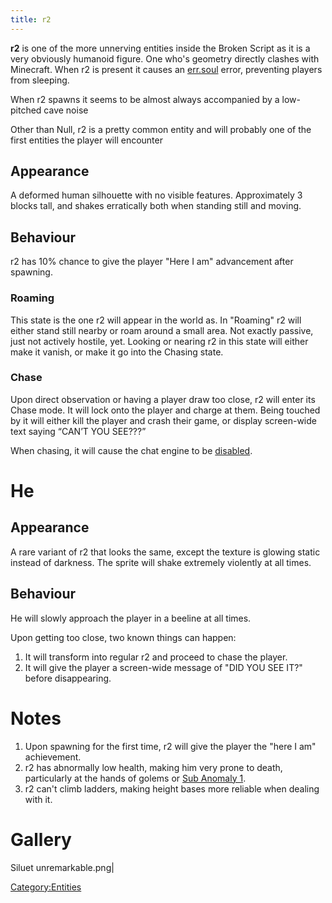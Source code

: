 ```yaml
---
title: r2
---
```


**r2** is one of the more unnerving entities inside the Broken Script as
it is a very obviously humanoid figure. One who's geometry directly
clashes with Minecraft. When r2 is present it causes an
[err.soul](err.sleep "wikilink") error, preventing players from
sleeping.

When r2 spawns it seems to be almost always accompanied by a low-pitched
cave noise

Other than Null, r2 is a pretty common entity and will probably one of
the first entities the player will encounter

## Appearance

A deformed human silhouette with no visible features. Approximately 3
blocks tall, and shakes erratically both when standing still and moving.

## Behaviour

r2 has 10% chance to give the player "Here I am" advancement after
spawning.

### Roaming

This state is the one r2 will appear in the world as. In "Roaming" r2
will either stand still nearby or roam around a small area. Not exactly
passive, just not actively hostile, yet. Looking or nearing r2 in this
state will either make it vanish, or make it go into the Chasing state.

### Chase

Upon direct observation or having a player draw too close, r2 will enter
its Chase mode. It will lock onto the player and charge at them. Being
touched by it will either kill the player and crash their game, or
display screen-wide text saying “CAN’T YOU SEE???”

When chasing, it will cause the chat engine to be
[disabled](Minecraft.chatengine "wikilink").

# He

## Appearance

A rare variant of r2 that looks the same, except the texture is glowing
static instead of darkness. The sprite will shake extremely violently at
all times.

## Behaviour

He will slowly approach the player in a beeline at all times.

Upon getting too close, two known things can happen:

1.  It will transform into regular r2 and proceed to chase the player.
2.  It will give the player a screen-wide message of "DID YOU SEE IT?"
    before disappearing.

# Notes

1.  Upon spawning for the first time, r2 will give the player the "here
    I am" achievement.
2.  r2 has abnormally low health, making him very prone to death,
    particularly at the hands of golems or [Sub Anomaly
    1](Sub_Anomaly_1 "wikilink").
3.  r2 can't climb ladders, making height bases more reliable when
    dealing with it.

# Gallery

Siluet unremarkable.png|

[Category:Entities](Category:Entities "wikilink")